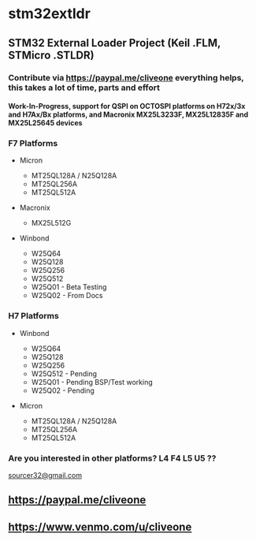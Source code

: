 # stm32extldr
## STM32 External Loader Project (Keil .FLM, STMicro .STLDR)
### Contribute via   https://paypal.me/cliveone  everything helps, this takes a lot of time, parts and effort

#### Work-In-Progress, support for QSPI on OCTOSPI platforms on H72x/3x and H7Ax/Bx platforms, and Macronix MX25L3233F, MX25L12835F and MX25L25645 devices

### F7 Platforms

 * Micron
   * MT25QL128A / N25Q128A
   * MT25QL256A
   * MT25QL512A
 
  * Macronix
    * MX25L512G

  * Winbond
    * W25Q64
    * W25Q128
    * W25Q256
    * W25Q512
    * W25Q01  - Beta Testing
    * W25Q02  - From Docs
 
### H7 Platforms

 * Winbond
   * W25Q64
   * W25Q128
   * W25Q256
   * W25Q512 - Pending
   * W25Q01  - Pending BSP/Test working
   * W25Q02  - Pending

 * Micron
   * MT25QL128A / N25Q128A
   * MT25QL256A
   * MT25QL512A

### Are you interested in other platforms? L4 F4 L5 U5 ??
 
 sourcer32@gmail.com
 
 ## https://paypal.me/cliveone
 
 ## https://www.venmo.com/u/cliveone
